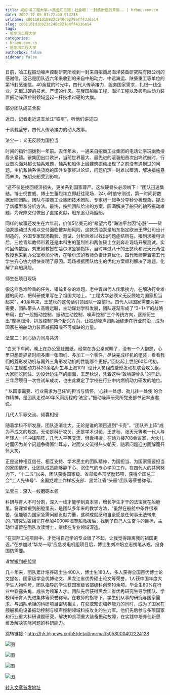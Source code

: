 ```yaml
---
title: 哈尔滨工程大学->黑龙江日报：社会眼｜一封感谢信的背后…… | hrbeu.com.cn
date: 2022-12-05 01:22:00.914235
urlname: c001181d1b923c240c9278eff4336a14
slug: c001181d1b923c240c9278eff4336a14
tags: 
- 哈尔滨工程大学
categories:
- hrbeu.com.cn
- 哈尔滨工程大学
authorbox: false
sidebar: false
---
```

日前，哈工程振动噪声控制研究所收到一封来自招商局海洋装备研究院有限公司的感谢信，这已是团队近六年来收到的来自中船动力、中远海运、陕柴重工等单位的第15封感谢信。40余载的时光中，四代人传承接力，服务国家需求，扎根一线企业，凭借过硬的技术、严谨的作风，在我国船舶工程、海洋工程以及核电站动力装置振动噪声控制领域竖起一杆技术过硬的大旗。

部分团队成员合影

近日，记者走近这支龙江“铁军”，听他们讲述四
<!--more-->
十余载坚守，四代人传承接力的动人故事。

法宝一：义无反顾为国担当

时间的指针回拨到一年前。去年年末，一通来自招商工业集团的电话让李玩幽教授眉头紧锁。该集团出口欧洲，当前世界最大、最先进的滚装船首次出坞试航时，行业首次面对超长轴系难题，轴系和船体上层建筑振动出现了之前没有遇到过的问题。主机和轴系供货商的国外专家经过论证，问题机理一时难以厘清，解决措施悬而未决，按期交船受到影响。

“这不仅是挽回经济损失，更关系到国家尊严。这块硬骨头必须啃下！”团队迅速集结。博士倪世威、博士生董烈祎立即赶往现场，24小时值守测试，第一时间将数据发回团队。团队与招商工业集团技术团队、专家组一起争分夺秒分析现象，提出了新模型和分析方法。最终，按照团队给出的方案，圆满解决了船只的轴系振动难题，为保障交付做出了直接贡献，船东追订两艘船。

同样的故事还发生在六年前，价值5亿美元的“希望六号”海油平台因“心脏”——货油泵振动过大难以交付面临被弃船风险，这款货油泵是船东指定欧洲王牌公司设计制造的，外国专家现场勘验、测试、分析后难以找出问题症结所在。接到求援电话后，三位青年教师带着还是本科生的董烈祎和两位硕士立刻奔赴现场开展测试，实时回传数据，刘志刚教授在哈尔滨坐镇指挥，当时年过八十的王芝秋和张天元两位教授也来到办公室参加分析，在哈尔滨的教师负责计算优化，四代教师带着第五代学生齐心协力很快查明了原因。现场根据团队给出的优化方案顺利解决了难题，化解了弃船风险。

师生在项目现场

像这样急难险重的任务、错综复杂的难题，老中青四代人传承接力，在解决行业难题的同时，把科研成果写在了祖国大地上。“工程大学必须义无反顾地为国家担当起来”，40余年来，王芝秋的这句话引领团队一路前行。四代人以国家需要为第一需要，团队带头人高瞻远瞩，主动谋划学科发展，团队逐渐形成了“3+1+1”的战略布局，由“一般振动控制、振动主动控制、噪声控制”三个传统方向，逐渐衍生出“摩擦润滑、排放控制”两个新兴方向，让振动噪声团队始终走在行业前沿，成为国家在船舶动力装置减振降噪不可或缺的力量。

法宝二：同心协力同舟共济

“白天下车间，晚上在办公室赶图纸，经常在办公桌就睡了，没有一个人抱怨，心里只想着抓紧时间多画一张图纸、多加工一个零件，尽快完成样机的组装，看看我们的菱形发动机与国外三角形发动机的性能哪个更好。”回忆起上世纪60年代初，哈军工舰船动力科20余名师生与上海101厂设计人员组成菱形发动机联合攻关组，大家同吃同住、边设计边生产的画面，王芝秋说，凭着这种“敢啃硬骨头”的干劲，三年后项目一次性试车成功，也由此奠定了学校在行业中内燃机动力研发的地位。

“‘以国家需要、行业需求为己任’的担当与情怀，‘心往一处想、劲儿往一处使’的合作精神，是团队走过40年风雨历程的‘法宝’。”振动噪声研究所党支部书记率志君说。

几代人平等交流、倾囊相授

随着学科不断发展，团队逐渐壮大。无论是谁的项目遇到“卡壳”，“团队齐上阵”成为不成文的规定。无论是科研攻关、还是学术讨论，王芝秋、张天元等老一代人与年轻人一样冲锋陷阵，几代人平等交流、倾囊相授。在动力楼708会议室，大伙儿时而因为某个问题争得面红耳赤，时而又交流得热火朝天，随着问题迎刃而解而开怀大笑。

正是这种相互信任、相互支持、学术民主的团队精神，为国担当、为国家需要担当的家国情怀，让团队成员能够静下心、沉住气的专心学习工作。在四代人的共同努力下，“十二五”以来，团队获得国家级、省部级各项奖励15项，获得全国总工会“工人先锋号”、全国党建工作样板支部、黑龙江省“头雁”团队等荣誉称号。

法宝三：深入一线磨砺本领

科研与育人不可分割，深入一线才能学到真本领，增长学生才干的法宝就在船舱里。将课堂搬到船舱里去，是团队多年来的教学方法，“虽然在船舱中条件很艰苦，但能够为国家急需问题贡献力量，这种成就感和自豪感是任何事无法带来的。”研究生张相元在参加4000吨海警船救援后，找到了自己人生奋斗的目标，主动申请留在团队攻读博士，继续在专业领域深造。

“在实际工程项目中，才觉得自己学的专业很了不起，让我觉得距离我的祖国更近。”在参加过“华龙一号”应急发电机组项目后，博士生刘冲培立志携笔从戎，投身国防需要。

课堂搬到船舱里

几十年来，团队累计培养硕士生400人，博士生180人，多人获得全国百优博士论文提名、国家级学会优博论文、黑龙江省优秀硕士论文等荣誉，1人获中国年度大学生人物称号，团队指导的学生获国家级省部级科创奖10余项。毕业生80%在行业中崭露头角，成长为领军人才。团队先后获得黑龙江省优秀研究生导学团队、学校科研育人先进集体等荣誉称号。在教师的指导下，学生们从事的研究与国家需求、与团队承担的科研项目密切相关，在获取知识培养能力的同时，成为了国家在舰船机电设备振动控制与噪声控制领域科技攻关的生力军。他们先后参与多项国家和行业重大科研课题研究，解决10余项重大装备振动故障，在实践中培养创新思维及解决实际问题的科研能力。

跳转链接：http://h5.hljnews.cn/h5/detail/normal/5053000402224128

![图](http://gongxue.cn/__local/3/2E/9D/6D1EFB899B6EF4ECA5B3D4BB1AE_7E14C542_BC1CD.jpg)

![图](http://gongxue.cn/__local/B/B1/4C/05AE0776198E1BF020EE00CC21F_54FB30CD_EF89F.jpg)

![图](http://gongxue.cn/__local/5/82/4B/993E587F3F9F8FAFFEC152DDD62_E12EA80B_C4173.jpg)

![图](http://gongxue.cn/__local/F/F0/32/A2D31741E19DAB4F28E0BB388B5_A8DDEE17_A41EE.jpg)

[转入文章首发地址](http://gongxue.cn/info/1017/73759.htm)